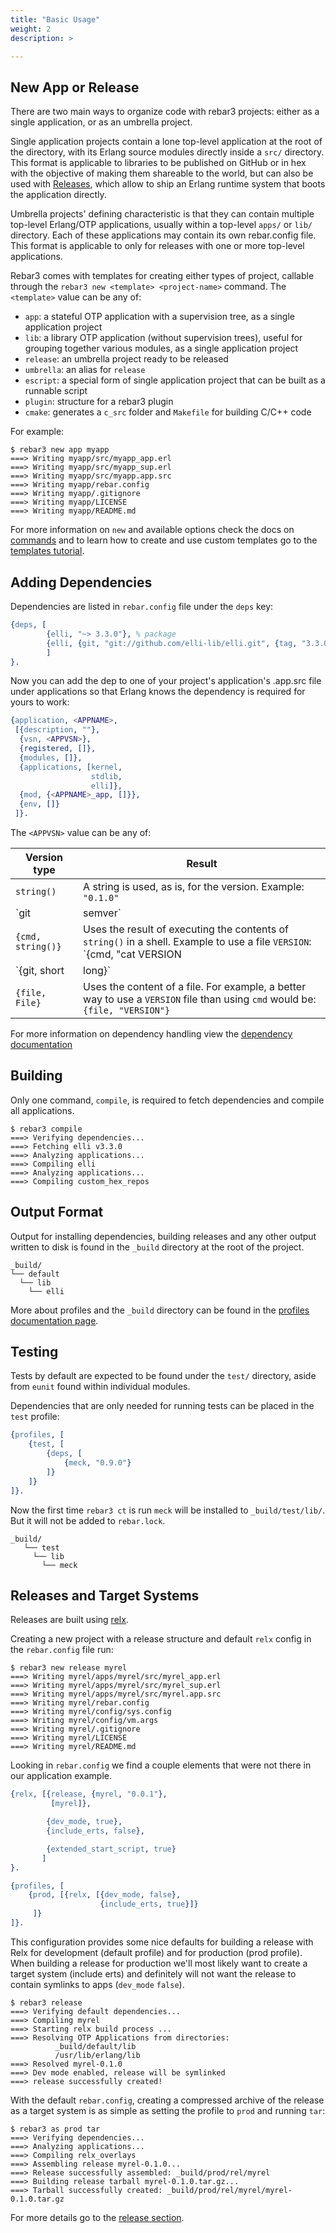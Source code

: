 ```yaml
---
title: "Basic Usage"
weight: 2
description: >

---
```


## New App or Release

There are two main ways to organize code with rebar3 projects: either as a single application, or as an umbrella project.

Single application projects contain a lone top-level application at the root of the directory, with its Erlang source modules directly inside a `src/` directory. This format is applicable to libraries to be published on GitHub or in hex with the objective of making them shareable to the world, but can also be used with [Releases](/docs/deployment/releases), which allow to ship an Erlang runtime system that boots the application directly.

Umbrella projects' defining characteristic is that they can contain multiple top-level Erlang/OTP applications, usually within a top-level `apps/` or `lib/` directory. Each of these applications may contain its own rebar.config file. This format is applicable to only for releases with one or more top-level applications.

Rebar3 comes with templates for creating either types of project, callable through the `rebar3 new <template> <project-name>` command. The `<template>` value can be any of:

- `app`: a stateful OTP application with a supervision tree, as a single application project
- `lib`: a library OTP application (without supervision trees), useful for grouping together various modules, as a single application project
- `release`: an umbrella project ready to be released
- `umbrella`: an alias for `release`
- `escript`: a special form of single application project that can be built as a runnable script
- `plugin`: structure for a rebar3 plugin
- `cmake`: generates a `c_src` folder and `Makefile` for building C/C++ code

For example:

```shell
$ rebar3 new app myapp
===> Writing myapp/src/myapp_app.erl
===> Writing myapp/src/myapp_sup.erl
===> Writing myapp/src/myapp.app.src
===> Writing myapp/rebar.config
===> Writing myapp/.gitignore
===> Writing myapp/LICENSE
===> Writing myapp/README.md
```

For more information on `new` and available options check the docs on [commands](/docs/commands) and to learn how to create and use custom templates go to the [templates tutorial](/docs/tutorials/using-templates).

## Adding Dependencies

Dependencies are listed in `rebar.config` file under the `deps` key:

```erlang
{deps, [
        {elli, "~> 3.3.0"}, % package
        {elli, {git, "git://github.com/elli-lib/elli.git", {tag, "3.3.0"}}} % alternatively, source
        ]
}.
```

Now you can add the dep to one of your project's application's .app.src file under applications so that Erlang knows the dependency is required for yours to work:

```erlang
{application, <APPNAME>,
 [{description, ""},
  {vsn, <APPVSN>},
  {registered, []},
  {modules, []},
  {applications, [kernel,
                  stdlib,
                  elli]},
  {mod, {<APPNAME>_app, []}},
  {env, []}
 ]}.
```

The `<APPVSN>` value can be any of:

| Version type | Result |
| --------------------- | ------------------------------------------------------------- |
| `string()` | A string is used, as is, for the version. Example: `"0.1.0"`|
| `git | semver`  | Uses the latest git tag on the repo to construct the version. |
| `{cmd, string()}`     | Uses the result of executing the contents of `string()` in a shell. Example to use a file `VERSION`: `{cmd, "cat VERSION | tr -d '[:space:]'"}` |
| `{git, short | long}` | Uses either the short (8 characters) or the full Git ref. of the current commit. |
| `{file, File}` | Uses the content of a file. For example, a better way to use a `VERSION` file than using `cmd` would be: `{file, "VERSION"}` |

For more information on dependency handling view the [dependency documentation](/docs/configuration/dependencies)

## Building

Only one command, `compile`, is required to fetch dependencies and compile all applications.

```shell
$ rebar3 compile
===> Verifying dependencies...
===> Fetching elli v3.3.0
===> Analyzing applications...
===> Compiling elli
===> Analyzing applications...
===> Compiling custom_hex_repos
```

## Output Format

Output for installing dependencies, building releases and any other output written to disk is found in the `_build` directory at the root of the project.

```shell
_build/
└── default
  └── lib
    └── elli
```

More about profiles and the `_build` directory can be found in the [profiles documentation page](/docs/configuration/profiles).

## Testing

Tests by default are expected to be found under the `test/` directory, aside from `eunit` found within individual modules.

Dependencies that are only needed for running tests can be placed in the `test` profile:

```erlang
{profiles, [
    {test, [
        {deps, [
            {meck, "0.9.0"}
        ]}
    ]}
]}.
```

Now the first time `rebar3 ct` is run `meck` will be installed to `_build/test/lib/`. But it will not be added to `rebar.lock`.

```shell
_build/
   └── test
     └── lib
       └── meck
```

## Releases and Target Systems

Releases are built using [relx](https://github.com/erlware/relx).

Creating a new project with a release structure and default `relx` config in the `rebar.config` file run:

```shell
$ rebar3 new release myrel
===> Writing myrel/apps/myrel/src/myrel_app.erl
===> Writing myrel/apps/myrel/src/myrel_sup.erl
===> Writing myrel/apps/myrel/src/myrel.app.src
===> Writing myrel/rebar.config
===> Writing myrel/config/sys.config
===> Writing myrel/config/vm.args
===> Writing myrel/.gitignore
===> Writing myrel/LICENSE
===> Writing myrel/README.md
```

Looking in `rebar.config` we find a couple elements that were not there in our application example.

```erlang
{relx, [{release, {myrel, "0.0.1"},
         [myrel]},

        {dev_mode, true},
        {include_erts, false},

        {extended_start_script, true}
       ]
}.

{profiles, [
    {prod, [{relx, [{dev_mode, false},
                    {include_erts, true}]}
     ]}
]}.
```

This configuration provides some nice defaults for building a release with Relx for development (default profile) and for production (prod profile). When building a release for production we'll most likely want to create a target system (include erts) and definitely will not want the release to contain symlinks to apps (`dev_mode` `false`).

```shell
$ rebar3 release
===> Verifying default dependencies...
===> Compiling myrel
===> Starting relx build process ...
===> Resolving OTP Applications from directories:
          _build/default/lib
          /usr/lib/erlang/lib
===> Resolved myrel-0.1.0
===> Dev mode enabled, release will be symlinked
===> release successfully created!
```

With the default `rebar.config`, creating a compressed archive of the release as a target system is as simple as setting the profile to `prod` and running `tar`:

```shell
$ rebar3 as prod tar
===> Verifying dependencies...
===> Analyzing applications...
===> Compiling relx_overlays
===> Assembling release myrel-0.1.0...
===> Release successfully assembled: _build/prod/rel/myrel
===> Building release tarball myrel-0.1.0.tar.gz...
===> Tarball successfully created: _build/prod/rel/myrel/myrel-0.1.0.tar.gz
```

For more details go to the [release section](/docs/deployment/releases).
